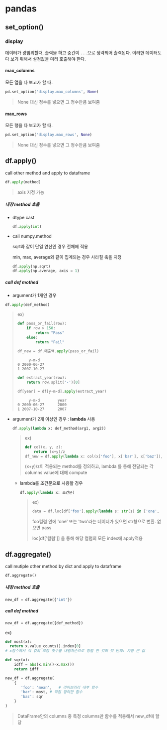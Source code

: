 # pandas

## set_option()

### display

데이터가 광범위할때, 출력을 하고 중간이 `...`으로 생략되어 출력된다. 이러한 데이터도 다 보기 위해서 설정값을 미리 호출해야 한다.

#### max_columns

모든 열을 다 보고자 할 때.

```python
pd.set_option('display.max_columns', None)
```

> None 대신 정수를 넣으면 그 정수만큼 보여줌



#### max_rows

모든 행을 다 보고자 할 때.

```python
pd.set_option('display.max_rows', None)
```

> None 대신 정수를 넣으면 그 정수만큼 보여줌



## df.apply()

call other method and apply to dataframe

```python
df.apply(method)
```

> axis 지정 가능



##### 내장 method 호출

- dtype cast

  ```python
  df.apply(int)
  ```

- call numpy.method

  sqrt과 같이 단일 연산인 경우 전체에 적용

  min, max, average와 같이 집계되는 경우 사라질 축을 지정

  ```python
  df.apply(np.sqrt)
  df.apply(np.average, axis = 1)
  ```

##### call def mothed

- argument가 1개인 경우

```python
df.apply(def_method)
```

> ex)
>
> ```python
> def pass_or_fail(row):
>     if row > 150:
>         return "Pass"
>     else:
>         return "Fail"
>     
> df_new = df.매출액.apply(pass_or_fail)
> ```
>
> 
>
> ```
> 	   y-m-d
> 0	2000-06-27
> 1	2007-10-27
> ```
>
> ```python
> def extract_year(row):
>     return row.split('-')[0]
> 
> df[year] = df[y-m-d].apply(extract_year)
> ```
>
> ```
> 	   y-m-d		year
> 0	2000-06-27		2000
> 1	2007-10-27		2007
> ```
>

- argument가 2개 이상인 경우 : **lambda** 사용

  ```python
  df.apply(lambda x: def_method(arg1, arg2))
  ```

  > ex)
  >
  > ```python
  > def col(x, y, z):
  >     return (x+y)/z
  > df_new = df.apply(lambda x: col(x['foo'], x['bar'], x['baz']), axis = 1)
  > ```
  >
  > (x+y)/z이 적용되는 method를 정의하고, lambda 를 통해 전달되는 각 columns value에 대해 compute

  - lambda를 조건문으로 사용할 경우

    ```python
    df.apply(lambda x: 조건문)
    ```

    > ex)
    >
    > ```python
    > data = df.loc[df['foo'].apply(lambda s: str(s) in ['one', 'two'])]
    > ```
    >
    > foo컬럼 안에 'one' 또는 'two'라는 데이터가 있으면 str형으로 변환. 없으면 pass
    >
    > loc[df['컬럼']] 을 통해 해당 컬럼의 모든 index에 apply적용









## df.aggregate()

call mutiple other method by dict  and apply to dataframe

```python
df.aggregate()
```



##### 내장 method 호출

```python
new_df = df.aggregate({'int'})
```



##### call def mothed

```python
new_df = df.aggregate({def_method})
```



ex)

```python
def most(x):
  return x.value_counts().index[0]
# x함수에서 각 값의 포함 횟수를 내림차순으로 정렬 한 것의 첫 번째: 가장 큰 값

def sqr(x):
    idff = abs(x.min()-x.max())
    return idff

new_df = df.aggregate(
    {
       'foo': 'mean',   # 라이브러리 내부 함수
       'bar': most,	# 직접 정의한 함수
       'baz': sqr
    }
)
```

> DataFrame안의 columns 중 특정 columns만 함수를 적용해서  new_df에 할당


